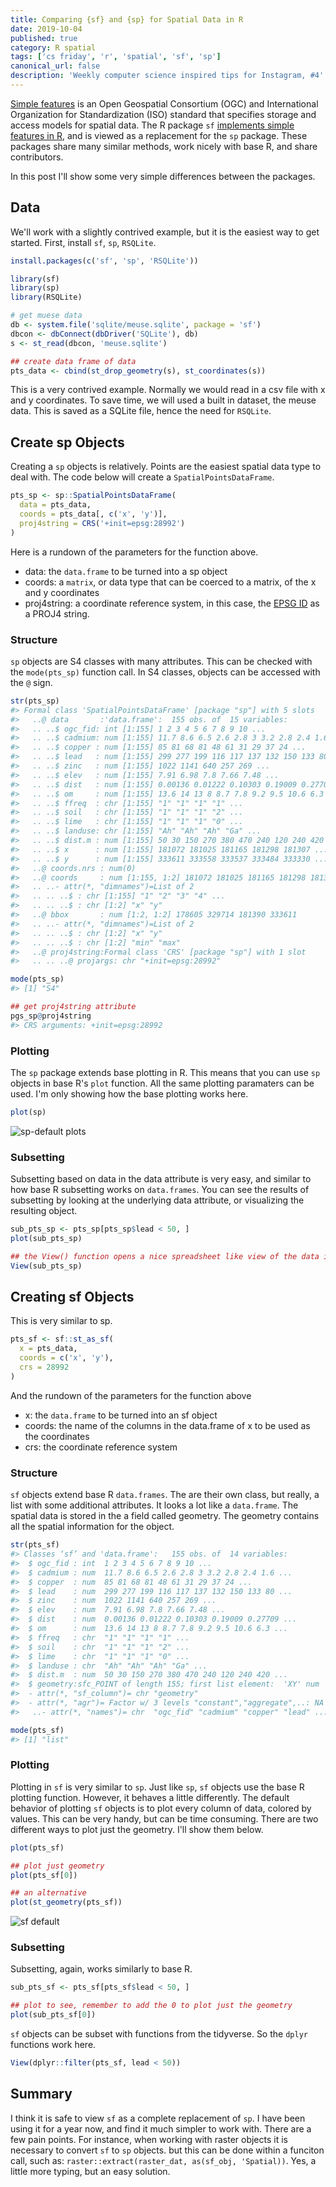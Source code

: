 ```yaml
---
title: Comparing {sf} and {sp} for Spatial Data in R
date: 2019-10-04
published: true
category: R spatial
tags: ['cs friday', 'r', 'spatial', 'sf', 'sp']
canonical_url: false
description: 'Weekly computer science inspired tips for Instagram, #4'
--- 
```


[Simple features](https://en.wikipedia.org/wiki/Simple_Features) is an Open Geospatial Consortium (OGC) and International Organization for Standardization (ISO) standard that specifies storage and access models for spatial data. The R package `sf` [implements simple features in R](http://pebesma.staff.ifgi.de/RJwrapper.pdf), and is viewed as a replacement for the `sp` package. These packages share many similar methods, work nicely with base R, and share contributors. 

In this post I'll show some very simple differences between the packages.

## Data

We'll work with a slightly contrived example, but it is the easiest way to get started. First, install `sf`, `sp`, `RSQLite`.

```r
install.packages(c('sf', 'sp', 'RSQLite'))

library(sf)
library(sp)
library(RSQLite)

# get muese data
db <- system.file('sqlite/meuse.sqlite', package = 'sf')
dbcon <- dbConnect(dbDriver('SQLite'), db)
s <- st_read(dbcon, 'meuse.sqlite')

## create data frame of data
pts_data <- cbind(st_drop_geometry(s), st_coordinates(s))
```

This is a very contrived example. Normally we would read in a csv file with x and y coordinates. To save time, we will used a built in dataset, the meuse data. This is saved as a SQLite file, hence the need for `RSQLite`. 

## Create sp Objects

Creating a `sp` objects is relatively. Points are the easiest spatial data type to deal with. The code below will create a `SpatialPointsDataFrame`.

```r
pts_sp <- sp::SpatialPointsDataFrame(
  data = pts_data,
  coords = pts_data[, c('x', 'y')],
  proj4string = CRS('+init=epsg:28992')
)
```

Here is a rundown of the parameters for the function above.

* data: the `data.frame` to be turned into a sp object
* coords: a `matrix`, or data type that can be coerced to a matrix, of the x and y coordinates
* proj4string: a coordinate reference system, in this case, the [EPSG ID](http://epsg.io/28992) as a PROJ4 string.

### Structure

`sp` objects are S4 classes with many attributes. This can be checked with the `mode(pts_sp)` function call. In S4 classes, objects can be accessed with the `@` sign.

```r
str(pts_sp)
#> Formal class 'SpatialPointsDataFrame' [package "sp"] with 5 slots
#>   ..@ data       :'data.frame':	155 obs. of  15 variables:
#>   .. ..$ ogc_fid: int [1:155] 1 2 3 4 5 6 7 8 9 10 ...
#>   .. ..$ cadmium: num [1:155] 11.7 8.6 6.5 2.6 2.8 3 3.2 2.8 2.4 1.6 ...
#>   .. ..$ copper : num [1:155] 85 81 68 81 48 61 31 29 37 24 ...
#>   .. ..$ lead   : num [1:155] 299 277 199 116 117 137 132 150 133 80 ...
#>   .. ..$ zinc   : num [1:155] 1022 1141 640 257 269 ...
#>   .. ..$ elev   : num [1:155] 7.91 6.98 7.8 7.66 7.48 ...
#>   .. ..$ dist   : num [1:155] 0.00136 0.01222 0.10303 0.19009 0.27709 ...
#>   .. ..$ om     : num [1:155] 13.6 14 13 8 8.7 7.8 9.2 9.5 10.6 6.3 ...
#>   .. ..$ ffreq  : chr [1:155] "1" "1" "1" "1" ...
#>   .. ..$ soil   : chr [1:155] "1" "1" "1" "2" ...
#>   .. ..$ lime   : chr [1:155] "1" "1" "1" "0" ...
#>   .. ..$ landuse: chr [1:155] "Ah" "Ah" "Ah" "Ga" ...
#>   .. ..$ dist.m : num [1:155] 50 30 150 270 380 470 240 120 240 420 ...
#>   .. ..$ x      : num [1:155] 181072 181025 181165 181298 181307 ...
#>   .. ..$ y      : num [1:155] 333611 333558 333537 333484 333330 ...
#>   ..@ coords.nrs : num(0) 
#>   ..@ coords     : num [1:155, 1:2] 181072 181025 181165 181298 181307 ...
#>   .. ..- attr(*, "dimnames")=List of 2
#>   .. .. ..$ : chr [1:155] "1" "2" "3" "4" ...
#>   .. .. ..$ : chr [1:2] "x" "y"
#>   ..@ bbox       : num [1:2, 1:2] 178605 329714 181390 333611
#>   .. ..- attr(*, "dimnames")=List of 2
#>   .. .. ..$ : chr [1:2] "x" "y"
#>   .. .. ..$ : chr [1:2] "min" "max"
#>   ..@ proj4string:Formal class 'CRS' [package "sp"] with 1 slot
#>   .. .. ..@ projargs: chr "+init=epsg:28992"

mode(pts_sp)
#> [1] "S4"

## get proj4string attribute
pgs_sp@proj4string
#> CRS arguments: +init=epsg:28992
```

### Plotting

The `sp` package extends base plotting in R. This means that you can use `sp` objects in base R's `plot` function. All the same plotting paramaters can be used. I'm only showing how the base plotting works here. 

```r
plot(sp)
```

![sp-default plots](/images/sp-default.png)

### Subsetting

Subsetting based on data in the data attribute is very easy, and similar to how base R subsetting works on `data.frames`. You can see the results of subsetting by looking at the underlying data attribute, or visualizing the resulting object.

```r
sub_pts_sp <- pts_sp[pts_sp$lead < 50, ]
plot(sub_pts_sp)

## the View() function opens a nice spreadsheet like view of the data in RStudio
View(sub_pts_sp)
```

## Creating sf Objects

This is very similar to sp.

```r
pts_sf <- sf::st_as_sf(
  x = pts_data,
  coords = c('x', 'y'),
  crs = 28992
)
```

And the rundown of the parameters for the function above

* x: the `data.frame` to be turned into an sf object
* coords: the name of the columns in the data.frame of x to be used as the coordinates
* crs: the coordinate reference system

### Structure

`sf` objects extend base R `data.frames`. The are their own class, but really, a list with some additional attributes. It looks a lot like a `data.frame`. The spatial data is stored in the a field called geometry. The geometry contains all the spatial information for the object.

```r
str(pts_sf)
#> Classes ‘sf’ and 'data.frame':	155 obs. of  14 variables:
#>  $ ogc_fid : int  1 2 3 4 5 6 7 8 9 10 ...
#>  $ cadmium : num  11.7 8.6 6.5 2.6 2.8 3 3.2 2.8 2.4 1.6 ...
#>  $ copper  : num  85 81 68 81 48 61 31 29 37 24 ...
#>  $ lead    : num  299 277 199 116 117 137 132 150 133 80 ...
#>  $ zinc    : num  1022 1141 640 257 269 ...
#>  $ elev    : num  7.91 6.98 7.8 7.66 7.48 ...
#>  $ dist    : num  0.00136 0.01222 0.10303 0.19009 0.27709 ...
#>  $ om      : num  13.6 14 13 8 8.7 7.8 9.2 9.5 10.6 6.3 ...
#>  $ ffreq   : chr  "1" "1" "1" "1" ...
#>  $ soil    : chr  "1" "1" "1" "2" ...
#>  $ lime    : chr  "1" "1" "1" "0" ...
#>  $ landuse : chr  "Ah" "Ah" "Ah" "Ga" ...
#>  $ dist.m  : num  50 30 150 270 380 470 240 120 240 420 ...
#>  $ geometry:sfc_POINT of length 155; first list element:  'XY' num  181072 333611
#>  - attr(*, "sf_column")= chr "geometry"
#>  - attr(*, "agr")= Factor w/ 3 levels "constant","aggregate",..: NA NA NA NA NA NA NA NA NA NA ...
#>   ..- attr(*, "names")= chr  "ogc_fid" "cadmium" "copper" "lead" ...

mode(pts_sf)
#> [1] "list"
```

### Plotting

Plotting in `sf` is very similar to `sp`. Just like `sp`, `sf` objects use the base R plotting function. However, it behaves a little differently. The default behavior of plotting `sf` objects is to plot every column of data, colored by values. This can be very handy, but can be time consuming. There are two different ways to plot just the geometry. I'll show them below. 

```r
plot(pts_sf)

## plot just geometry
plot(pts_sf[0])

## an alternative
plot(st_geometry(pts_sf))
```

![sf default](/images/sf-default.jpeg)

### Subsetting

Subsetting, again, works similarly to base R. 

```r
sub_pts_sf <- pts_sf[pts_sf$lead < 50, ]

## plot to see, remember to add the 0 to plot just the geometry
plot(sub_pts_sf[0])
```

`sf` objects can be subset with functions from the tidyverse. So the `dplyr` functions work here.

```r
View(dplyr::filter(pts_sf, lead < 50))
```

## Summary

I think it is safe to view `sf` as a complete replacement of `sp`. I have been using it for a year now, and find it much simpler to work with. There are a few pain points. For instance, when working with raster objects it is necessary to convert `sf` to `sp` objects. but this can be done within a funciton call, such as: `raster::extract(raster_dat, as(sf_obj, 'Spatial))`. Yes, a little more typing, but an easy solution.